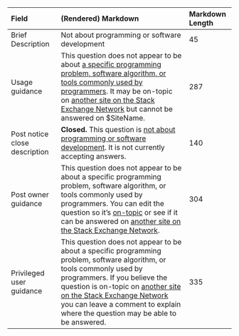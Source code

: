 | Field | (Rendered) Markdown | Markdown Length |
|:---|:---|:---|
| Brief Description | Not about programming or software development | 45 |
| Usage guidance | This question does not appear to be about [a specific programming problem, software algorithm, or tools commonly used by programmers](/help/on-topic). It may be on-topic on [another site on the Stack Exchange Network](https://stackexchange.com/sites) but cannot be answered on $SiteName. | 287 |
| Post notice close description | **Closed.** This question is [not about programming or software development](/help/closed-questions). It is not currently accepting answers. | 140 |
| Post owner guidance | This question does not appear to be about a specific programming problem, software algorithm, or tools commonly used by programmers. You can edit the question so it’s [on-topic](/help/on-topic) or see if it can be answered on [another site on the Stack Exchange Network](https://stackexchange.com/sites). | 304 |
| Privileged user guidance | This question does not appear to be about a specific programming problem, software algorithm, or tools commonly used by programmers. If you believe the question is on-topic on [another site on the Stack Exchange Network](https://stackexchange.com/sites) you can leave a comment to explain where the question may be able to be answered. | 335 |